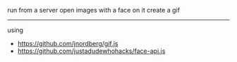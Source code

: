 run from a server
open images with a face on it
create a gif

---
using
* https://github.com/jnordberg/gif.js
* https://github.com/justadudewhohacks/face-api.js
